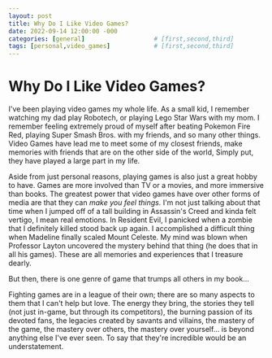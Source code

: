 ```yaml
---
layout: post
title: Why Do I Like Video Games?
date: 2022-09-14 12:00:00 -000
categories: [general]                   # [first,second,third]
tags: [personal,video_games]            # [first,second,third]
---
```

# Why Do I Like Video Games?
I've been playing video games my whole life. As a small kid, I remember watching my dad play Robotech, 
or playing Lego Star Wars with my mom. I remember feeling extremely proud of myself after beating 
Pokemon Fire Red, playing Super Smash Bros. with my friends, and so many other things. Video Games 
have lead me to meet some of my closest friends, make memories with friends that are on the other side of the world, 
Simply put, they have played a large part in my life.

Aside from just personal reasons, playing games is also just a great hobby to have. Games are more involved than TV or a movies, and more immersive than books. The greatest power that video games have over other forms of media are that they can *make you feel things.* 
I'm not just talking about that time when I jumped off of a tall building in Assassin's Creed and kinda felt vertigo, I mean real 
emotions. In Resident Evil, I panicked when a zombie that I definitely killed stood back up again. I accomplished a difficult thing when Madeline finally scaled Mount Celeste. My mind was blown when Professor Layton uncovered the mystery behind that thing (he does that in all his games). These are all memories and experiences that I treasure dearly. 

But then, there is one genre of game that trumps all others in my book...

Fighting games are in a league of their own; there are so many aspects to them that I can't help but love. The energy they bring, the stories they tell (not just in-game, but through its competitors), the burning passion of its devoted fans, the legacies created by savants and villains, the mastery of the game, the mastery over others, the mastery over yourself... is beyond anything else I've ever seen. To say that they're incredible would be an understatement.
